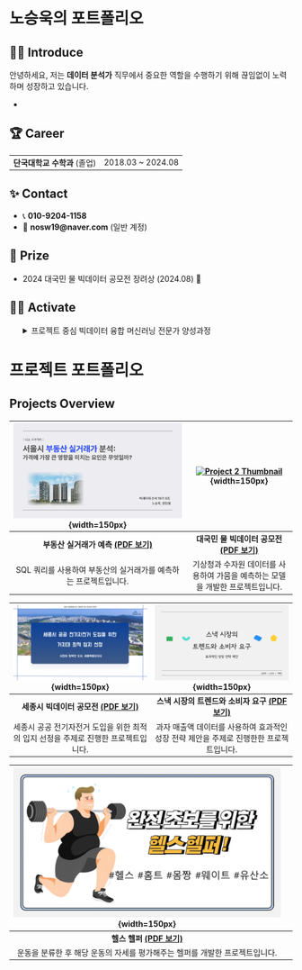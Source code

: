 <h1>노승욱의 포트폴리오</h1>




## 🧑‍💻 Introduce
<p>
안녕하세요, 저는 <strong>데이터 분석가</strong> 직무에서 중요한 역할을 수행하기 위해 끊임없이 노력하며 성장하고 있습니다.
</p>

<ul>
  <li></li>
  
</ul>





<div>
  <h2>🏆 Career</h2>
</div>

<table>
  <tr>
    <td><strong>단국대학교 수학과</strong> (졸업)</td>
    <td>2018.03 ~ 2024.08</td>

</table>





<div>
  <h2>✨ Contact</h2>
</div>

<ul>
  <li>📞 <strong>010-9204-1158</strong></li>
  <li>📧 <strong>nosw19@naver.com</strong> (일반 계정)</li>
  
</ul>





<div>
  <h2>🏅 Prize</h2>
</div>

<ul>
  <li>2024 대국민 물 빅데이터 공모전 장려상 (2024.08) 🎉</li>
  
</ul>





<div>
  <h2>🤼‍♂️ Activate</h2>
</div>

<ul>
<details>
  <summary>프로젝트 중심 빅데이터 융합 머신러닝 전문가 양성과정</summary>
    <2024.05.09 ~ 2024.11.18>
</details>
      
</ul>


# 프로젝트 포트폴리오

## Projects Overview

| [![SQL_표지](SQL_표지.png)](./SQL프로젝트.pdf){width=150px} | [![Project 2 Thumbnail](수자원_표지.png)](./수자원프로젝트트.pdf){width=150px} |
|:------------------------------------------------------:|:-------------------------------------------------------------:|
| **부동산 실거래가 예측** [**(PDF 보기)**](./SQL프로젝트.pdf) | **대국민 물 빅데이터 공모전** [**(PDF 보기)**](./수자원프로젝트.pdf) |
| SQL 쿼리를 사용하여 부동산의 실거래가를 예측하는 프로젝트입니다. | 기상청과 수자원 데이터를 사용하여 가뭄을 예측하는 모델을 개발한 프로젝트입니다. |

| [![Project 3 Thumbnail](세종시_표지.png)](./세종시발표.pdf){width=150px} | [![Project 4 Thumbnail](세미_표지.png)](./세미프로젝트.pdf){width=150px} |
|:-------------------------------------------------------------:|:---------------------------------------------------------:|
| **세종시 빅데이터 공모전** [**(PDF 보기)**](./세종시발표.pdf) | **스낵 시장의 트렌드와 소비자 요구** [**(PDF 보기)**](./세미프로젝트.pdf) |
| 세종시 공공 전기자전거 도입을 위한 최적의 입지 선정을 주제로 진행한 프로젝트입니다. | 과자 매출액 데이터를 사용하여 효과적인 성장 전략 제안을 주제로 진행한한 프로젝트입니다. |

| [![Project 5 Thumbnail](파이널_표지.png)](./파이널프로젝트.pdf){width=150px} |  |
|:-------------------------------------------------------------:|:---------------------------------------------------------:|
| **헬스 헬퍼** [**(PDF 보기)**](./파이널프로젝트.pdf) |  |
| 운동을 분류한 후 해당 운동의 자세를 평가해주는 헬퍼를 개발한 프로젝트입니다. | |





